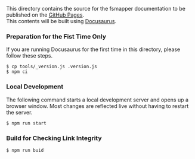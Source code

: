 This directory contains the source for the fsmapper documentation to be published on the [GitHub Pages](https://opiopan.github.io/fsmapper/).<br/>
This contents will be built using [Docusaurus](https://docusaurus.io/).

### 

### Preparation for the Fist Time Only
If you are running Docusaurus for the first time in this directory, please follow these steps.

```
$ cp tools/_version.js .version.js
$ npm ci
```

### Local Development
The following command starts a local development server and opens up a browser window.
Most changes are reflected live without having to restart the server.

```
$ npm run start
```

### Build for Checking Link Integrity
```
$ npm run buid
```

